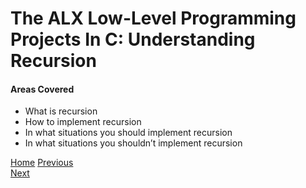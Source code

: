 # The ALX Low-Level Programming Projects In C: Understanding Recursion

#### Areas Covered
* What is recursion
* How to implement recursion
* In what situations you should implement recursion
* In what situations you shouldn’t implement recursion



[Home](..)
[Previous](../0x07-pointers_arrays_strings/)                                   
[Next](../0x09-static_libraries/)
